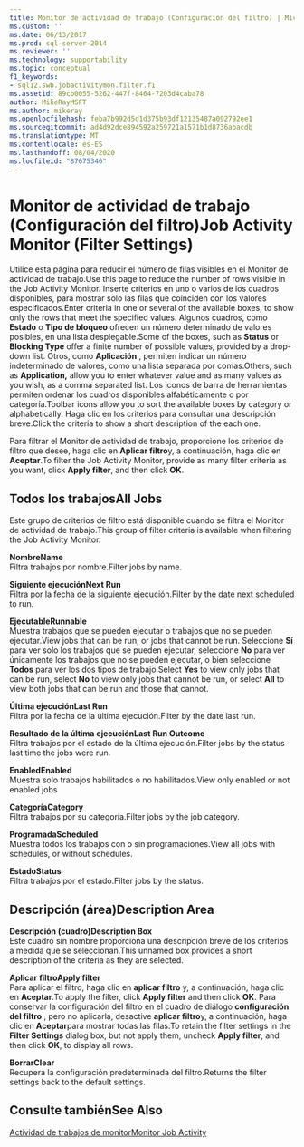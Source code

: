 ```yaml
---
title: Monitor de actividad de trabajo (Configuración del filtro) | Microsoft Docs
ms.custom: ''
ms.date: 06/13/2017
ms.prod: sql-server-2014
ms.reviewer: ''
ms.technology: supportability
ms.topic: conceptual
f1_keywords:
- sql12.swb.jobactivitymon.filter.f1
ms.assetid: 89cb0055-5262-447f-8464-7203d4caba78
author: MikeRayMSFT
ms.author: mikeray
ms.openlocfilehash: feba7b992d5d1d375b93df12135487a092792ee1
ms.sourcegitcommit: ad4d92dce894592a259721a1571b1d8736abacdb
ms.translationtype: MT
ms.contentlocale: es-ES
ms.lasthandoff: 08/04/2020
ms.locfileid: "87675346"
---
```

# <a name="job-activity-monitor-filter-settings"></a><span data-ttu-id="a4d53-102">Monitor de actividad de trabajo (Configuración del filtro)</span><span class="sxs-lookup"><span data-stu-id="a4d53-102">Job Activity Monitor (Filter Settings)</span></span>
  <span data-ttu-id="a4d53-103">Utilice esta página para reducir el número de filas visibles en el Monitor de actividad de trabajo.</span><span class="sxs-lookup"><span data-stu-id="a4d53-103">Use this page to reduce the number of rows visible in the Job Activity Monitor.</span></span> <span data-ttu-id="a4d53-104">Inserte criterios en uno o varios de los cuadros disponibles, para mostrar solo las filas que coinciden con los valores especificados.</span><span class="sxs-lookup"><span data-stu-id="a4d53-104">Enter criteria in one or several of the available boxes, to show only the rows that meet the specified values.</span></span> <span data-ttu-id="a4d53-105">Algunos cuadros, como **Estado** o **Tipo de bloqueo** ofrecen un número determinado de valores posibles, en una lista desplegable.</span><span class="sxs-lookup"><span data-stu-id="a4d53-105">Some of the boxes, such as **Status** or **Blocking Type** offer a finite number of possible values, provided by a drop-down list.</span></span> <span data-ttu-id="a4d53-106">Otros, como **Aplicación** , permiten indicar un número indeterminado de valores, como una lista separada por comas.</span><span class="sxs-lookup"><span data-stu-id="a4d53-106">Others, such as **Application,** allow you to enter whatever value and as many values as you wish, as a comma separated list.</span></span> <span data-ttu-id="a4d53-107">Los iconos de barra de herramientas permiten ordenar los cuadros disponibles alfabéticamente o por categoría.</span><span class="sxs-lookup"><span data-stu-id="a4d53-107">Toolbar icons allow you to sort the available boxes by category or alphabetically.</span></span> <span data-ttu-id="a4d53-108">Haga clic en los criterios para consultar una descripción breve.</span><span class="sxs-lookup"><span data-stu-id="a4d53-108">Click the criteria to show a short description of the each one.</span></span>  
  
 <span data-ttu-id="a4d53-109">Para filtrar el Monitor de actividad de trabajo, proporcione los criterios de filtro que desee, haga clic en **Aplicar filtro**y, a continuación, haga clic en **Aceptar**.</span><span class="sxs-lookup"><span data-stu-id="a4d53-109">To filter the Job Activity Monitor, provide as many filter criteria as you want, click **Apply filter**, and then click **OK**.</span></span>  
  
## <a name="all-jobs"></a><span data-ttu-id="a4d53-110">Todos los trabajos</span><span class="sxs-lookup"><span data-stu-id="a4d53-110">All Jobs</span></span>  
 <span data-ttu-id="a4d53-111">Este grupo de criterios de filtro está disponible cuando se filtra el Monitor de actividad de trabajo.</span><span class="sxs-lookup"><span data-stu-id="a4d53-111">This group of filter criteria is available when filtering the Job Activity Monitor.</span></span>  
  
 <span data-ttu-id="a4d53-112">**Nombre**</span><span class="sxs-lookup"><span data-stu-id="a4d53-112">**Name**</span></span>  
 <span data-ttu-id="a4d53-113">Filtra trabajos por nombre.</span><span class="sxs-lookup"><span data-stu-id="a4d53-113">Filter jobs by name.</span></span>  
  
 <span data-ttu-id="a4d53-114">**Siguiente ejecución**</span><span class="sxs-lookup"><span data-stu-id="a4d53-114">**Next Run**</span></span>  
 <span data-ttu-id="a4d53-115">Filtra por la fecha de la siguiente ejecución.</span><span class="sxs-lookup"><span data-stu-id="a4d53-115">Filter by the date next scheduled to run.</span></span>  
  
 <span data-ttu-id="a4d53-116">**Ejecutable**</span><span class="sxs-lookup"><span data-stu-id="a4d53-116">**Runnable**</span></span>  
 <span data-ttu-id="a4d53-117">Muestra trabajos que se pueden ejecutar o trabajos que no se pueden ejecutar.</span><span class="sxs-lookup"><span data-stu-id="a4d53-117">View jobs that can be run, or jobs that cannot be run.</span></span> <span data-ttu-id="a4d53-118">Seleccione **Sí** para ver solo los trabajos que se pueden ejecutar, seleccione **No** para ver únicamente los trabajos que no se pueden ejecutar, o bien seleccione **Todos** para ver los dos tipos de trabajo.</span><span class="sxs-lookup"><span data-stu-id="a4d53-118">Select **Yes** to view only jobs that can be run, select **No** to view only jobs that cannot be run, or select **All** to view both jobs that can be run and those that cannot.</span></span>  
  
 <span data-ttu-id="a4d53-119">**Última ejecución**</span><span class="sxs-lookup"><span data-stu-id="a4d53-119">**Last Run**</span></span>  
 <span data-ttu-id="a4d53-120">Filtra por la fecha de la última ejecución.</span><span class="sxs-lookup"><span data-stu-id="a4d53-120">Filter by the date last run.</span></span>  
  
 <span data-ttu-id="a4d53-121">**Resultado de la última ejecución**</span><span class="sxs-lookup"><span data-stu-id="a4d53-121">**Last Run Outcome**</span></span>  
 <span data-ttu-id="a4d53-122">Filtra trabajos por el estado de la última ejecución.</span><span class="sxs-lookup"><span data-stu-id="a4d53-122">Filter jobs by the status last time the jobs were run.</span></span>  
  
 <span data-ttu-id="a4d53-123">**Enabled**</span><span class="sxs-lookup"><span data-stu-id="a4d53-123">**Enabled**</span></span>  
 <span data-ttu-id="a4d53-124">Muestra solo trabajos habilitados o no habilitados.</span><span class="sxs-lookup"><span data-stu-id="a4d53-124">View only enabled or not enabled jobs</span></span>  
  
 <span data-ttu-id="a4d53-125">**Categoría**</span><span class="sxs-lookup"><span data-stu-id="a4d53-125">**Category**</span></span>  
 <span data-ttu-id="a4d53-126">Filtra trabajos por su categoría.</span><span class="sxs-lookup"><span data-stu-id="a4d53-126">Filter jobs by the job category.</span></span>  
  
 <span data-ttu-id="a4d53-127">**Programada**</span><span class="sxs-lookup"><span data-stu-id="a4d53-127">**Scheduled**</span></span>  
 <span data-ttu-id="a4d53-128">Muestra todos los trabajos con o sin programaciones.</span><span class="sxs-lookup"><span data-stu-id="a4d53-128">View all jobs with schedules, or without schedules.</span></span>  
  
 <span data-ttu-id="a4d53-129">**Estado**</span><span class="sxs-lookup"><span data-stu-id="a4d53-129">**Status**</span></span>  
 <span data-ttu-id="a4d53-130">Filtra trabajos por el estado.</span><span class="sxs-lookup"><span data-stu-id="a4d53-130">Filter jobs by the status.</span></span>  
  
## <a name="description-area"></a><span data-ttu-id="a4d53-131">Descripción (área)</span><span class="sxs-lookup"><span data-stu-id="a4d53-131">Description Area</span></span>  
 <span data-ttu-id="a4d53-132">**Descripción (cuadro)**</span><span class="sxs-lookup"><span data-stu-id="a4d53-132">**Description Box**</span></span>  
 <span data-ttu-id="a4d53-133">Este cuadro sin nombre proporciona una descripción breve de los criterios a medida que se seleccionan.</span><span class="sxs-lookup"><span data-stu-id="a4d53-133">This unnamed box provides a short description of the criteria as they are selected.</span></span>  
  
 <span data-ttu-id="a4d53-134">**Aplicar filtro**</span><span class="sxs-lookup"><span data-stu-id="a4d53-134">**Apply filter**</span></span>  
 <span data-ttu-id="a4d53-135">Para aplicar el filtro, haga clic en **aplicar filtro** y, a continuación, haga clic en **Aceptar**.</span><span class="sxs-lookup"><span data-stu-id="a4d53-135">To apply the filter, click **Apply filter** and then click **OK**.</span></span> <span data-ttu-id="a4d53-136">Para conservar la configuración del filtro en el cuadro de diálogo **configuración del filtro** , pero no aplicarla, desactive **aplicar filtro**y, a continuación, haga clic en **Aceptar**para mostrar todas las filas.</span><span class="sxs-lookup"><span data-stu-id="a4d53-136">To retain the filter settings in the **Filter Settings** dialog box, but not apply them, uncheck **Apply filter**, and then click **OK**, to display all rows.</span></span>  
  
 <span data-ttu-id="a4d53-137">**Borrar**</span><span class="sxs-lookup"><span data-stu-id="a4d53-137">**Clear**</span></span>  
 <span data-ttu-id="a4d53-138">Recupera la configuración predeterminada del filtro.</span><span class="sxs-lookup"><span data-stu-id="a4d53-138">Returns the filter settings back to the default settings.</span></span>  
  
## <a name="see-also"></a><span data-ttu-id="a4d53-139">Consulte también</span><span class="sxs-lookup"><span data-stu-id="a4d53-139">See Also</span></span>  
 [<span data-ttu-id="a4d53-140">Actividad de trabajos de monitor</span><span class="sxs-lookup"><span data-stu-id="a4d53-140">Monitor Job Activity</span></span>](../../ssms/agent/monitor-job-activity.md)  
  
  
